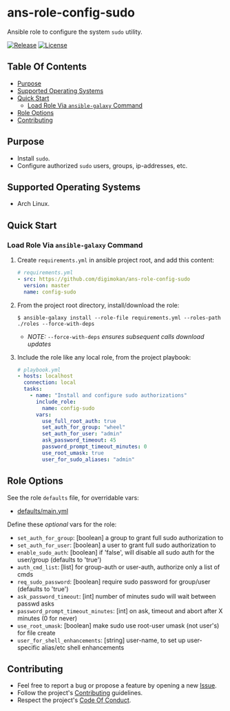 # ans-role-config-sudo

Ansible role to configure the system `sudo` utility.

[![Release](https://img.shields.io/github/release/digimokan/ans-role-config-sudo.svg?label=release)](https://github.com/digimokan/ans-role-config-sudo/releases/latest "Latest Release Notes")
[![License](https://img.shields.io/badge/license-MIT-blue.svg?label=license)](LICENSE.md "Project License")

## Table Of Contents

* [Purpose](#purpose)
* [Supported Operating Systems](#supported-operating-systems)
* [Quick Start](#quick-start)
    * [Load Role Via `ansible-galaxy` Command](#load-role-via-ansible-galaxy-command)
* [Role Options](#role-options)
* [Contributing](#contributing)

## Purpose

* Install `sudo`.
* Configure authorized `sudo` users, groups, ip-addresses, etc.

## Supported Operating Systems

* Arch Linux.

## Quick Start

### Load Role Via `ansible-galaxy` Command

1. Create `requirements.yml` in ansible project root, and add this content:

   ```yaml
   # requirements.yml
   - src: https://github.com/digimokan/ans-role-config-sudo
     version: master
     name: config-sudo
   ```

2. From the project root directory, install/download the role:

   ```shell
   $ ansible-galaxy install --role-file requirements.yml --roles-path ./roles --force-with-deps
   ```

   * _NOTE:_ `--force-with-deps` _ensures subsequent calls download updates_

3. Include the role like any local role, from the project playbook:

   ```yaml
   # playbook.yml
   - hosts: localhost
     connection: local
     tasks:
       - name: "Install and configure sudo authorizations"
         include_role:
           name: config-sudo
         vars:
           use_full_root_auth: true
           set_auth_for_group: "wheel"
           set_auth_for_user: "admin"
           ask_password_timeout: 45
           password_prompt_timeout_minutes: 0
           use_root_umask: true
           user_for_sudo_aliases: "admin"
   ```

## Role Options

See the role `defaults` file, for overridable vars:

  * [defaults/main.yml](../defaults/main.yml)

Define these _optional_ vars for the role:

  * `set_auth_for_group`: [boolean] a group to grant full sudo authorization to
  * `set_auth_for_user`: [boolean] a user to grant full sudo authorization to
  * `enable_sudo_auth`: [boolean] if 'false', will disable all sudo auth for the
    user/group (defaults to 'true')
  * `auth_cmd_list`: [list] for group-auth or user-auth, authorize only a list
    of cmds
  * `req_sudo_password`: [boolean] require sudo password for group/user
    (defaults to 'true')
  * `ask_password_timeout`: [int] number of minutes sudo will wait between
    passwd asks
  * `password_prompt_timeout_minutes`: [int] on ask, timeout and abort after X
    minutes (0 for never)
  * `use_root_umask`: [boolean] make sudo use root-user umask (not user's) for
    file create
  * `user_for_shell_enhancements`: [string] user-name, to set up user-specific
    alias/etc shell enhancements

## Contributing

* Feel free to report a bug or propose a feature by opening a new
  [Issue](https://github.com/digimokan/ans-role-config-sudo/issues).
* Follow the project's [Contributing](CONTRIBUTING.md) guidelines.
* Respect the project's [Code Of Conduct](CODE_OF_CONDUCT.md).

